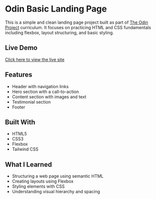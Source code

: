 # Odin Basic Landing Page

This is a simple and clean landing page project built as part of [The Odin Project](https://www.theodinproject.com/) curriculum. It focuses on practicing HTML and CSS fundamentals including flexbox, layout structuring, and basic styling.

## Live Demo

[Click here to view the live site](https://nexcent-practice.netlify.app/)


## Features

- Header with navigation links
- Hero section with a call-to-action
- Content section with images and text
- Testimonial section
- Footer

## Built With

- HTML5
- CSS3
- Flexbox
- Tailwind CSS

## What I Learned

- Structuring a web page using semantic HTML
- Creating layouts using Flexbox
- Styling elements with CSS
- Understanding visual hierarchy and spacing
